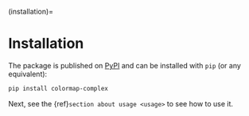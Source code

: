 (installation)=

# Installation

The package is published on [PyPI](https://pypi.org/project/colormap-complex/) and can be installed with `pip` (or any equivalent):

```bash
pip install colormap-complex
```

Next, see the {ref}`section about usage <usage>` to see how to use it.
